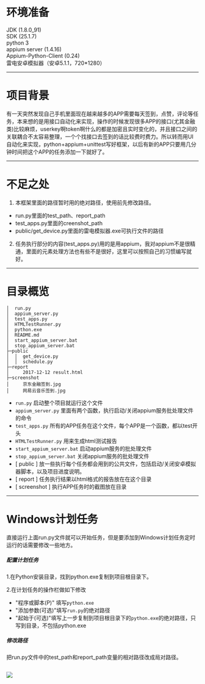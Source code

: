 # 环境准备
JDK (1.8.0_91)<br>
SDK (25.1.7)<br>
python 3<br>
appium server (1.4.16)<br>
Appium-Python-Client (0.24)<br>
雷电安卓模拟器（安卓5.1.1，720*1280）

---

# 项目背景
有一天突然发现自己手机里面现在越来越多的APP需要每天签到，点赞，评论等任务，本来想的是用接口自动化来实现，操作的时候发现很多APP的接口(尤其金融类)比较麻烦，userkey啊token啊什么的都是加密且实时变化的，并且接口之间的关联耦合不太容易整理，一个个找接口去签到的话比较费时费力。所以转而用UI自动化来实现，python+appium+unittest写好框架，以后有新的APP只要用几分钟时间把这个APP的任务添加一下就好了。

---

# 不足之处
1. 本框架里面的路径暂时用的绝对路径，使用前先修改路径。<br>
  - run.py里面的test_path、report_path<br>
  - test_apps.py里面的creenshot_path<br>
  - public/get_device.py里面的雷电模拟器.exe可执行文件的路径
2. 任务执行部分的内容(test_apps.py)用的是用appium，我对appium不是很精通，里面的元素处理方法也有些不是很好，这里可以按照自己的习惯编写就好。

---

# 目录概览
```
│  run.py
│  appium_server.py
│  test_apps.py
│  HTMLTestRunner.py
│  python.exe
│  README.md
│  start_appium_server.bat
│  stop_appium_server.bat
├─public
│  │  get_device.py
│  │  schedule.py
├─report
│     2017-12-12 result.html
├─screenshot
│     京东金融签到.jpg
│     网易云音乐签到.jpg
```

- `run.py` 启动整个项目就运行这个文件
- `appium_server.py` 里面有两个函数，执行启动/关闭appium服务批处理文件的命令
- `test_apps.py` 所有的APP任务在这个文件，每个APP是一个函数，都以test开头
- `HTMLTestRunner.py` 用来生成html测试报告
- `start_appium_server.bat` 启动appium服务的批处理文件
- `stop_appium_server.bat` 关闭appium服务的批处理文件
- [ public ] 放一些执行每个任务都会用到的公共文件，包括启动/关闭安卓模拟器脚本，以及项目进度说明。
- [ report ] 任务执行结果以html格式的报告放在在这个目录
- [ screenshot ] 执行APP任务时的截图放在目录

---

# Windows计划任务
直接运行上面run.py文件就可以开始任务，但是要添加到Windows计划任务定时运行的话需要修改一些地方。

##### 配置计划任务
1.在Python安装目录，找到python.exe复制到项目根目录下。

2.在计划任务的操作栏做如下修改
- "程序或脚本(P)" 填写`python.exe`
- "添加参数(可选)"填写`run.py`的绝对路径
- "起始于(可选)"填写上一步复制到项目根目录下的`python.exe`的绝对路径，只写到目录，不包括python.exe

##### 修改路径
把run.py文件中的test_path和report_path变量的相对路径改成局对路径。

![](http://otlbf411d.bkt.clouddn.com/17-12-13/48294172.jpg)
---
